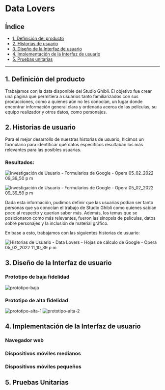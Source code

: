 # Data Lovers

## Índice

* [1. Definición del producto](#1-definición-del-producto)
* [2. Historias de usuario](#2-historias-de-usuario)
* [3. Diseño de la Interfaz de usuario](#3-diseño-de-interfaz-de-usuario)
* [4. Implementación de la Interfaz de usuario](#4-implementación-de-la-interfaz-de-usuario)
* [5. Pruebas unitarias](#5-pruebas-unitarias)

***

## 1. Definición del producto
Trabajamos con la data disponible del Studio Ghibli. El objetivo fue crear una página que permitiera a usuarios tanto familiarizados con sus producciones, como a quienes aún no les conocían, un lugar donde encontrar información general clara y ordenada acerca de las películas, su equipo realizador y otros datos, como personajes.

## 2. Historias de usuario
Para el mejor desarrollo de nuestras historias de usuario, hicimos un formulario para identificar qué datos específicos resultaban los más relevantes para las posibles usuarias.

### Resultados:
![Investigación de Usuario - Formularios de Google - Opera 05_02_2022 09_39_50 p  m](https://user-images.githubusercontent.com/95220695/152665172-36121a5d-0643-45e1-bc57-2bc9ec022c44.png)

![Investigación de Usuario - Formularios de Google - Opera 05_02_2022 09_39_59 p  m](https://user-images.githubusercontent.com/95220695/152665175-e9588c53-a306-40e4-9b3e-f64e05198893.png)

Dada esta información, pudimos definir que las usuarias podían ser tanto personas que ya conocían el trabajo de Studio Ghibli como quienes sabían poco al respecto y querían saber más. Además, los temas que se posicionaron como más relevantes, fueron las sinopsis de películas, datos sobre personajes y la inclusión de material gráfico.

En base a esto, trabajamos con las siguientes historias de usuario:

![Historias de Usuario - Data Lovers - Hojas de cálculo de Google - Opera 05_02_2022 11_10_39 p  m](https://user-images.githubusercontent.com/95220695/152665344-ad6ccc26-dae1-4761-80be-78eeddbf44dc.png)

## 3. Diseño de la Interfaz de usuario

### Prototipo de baja fidelidad
![prototipo-baja](https://user-images.githubusercontent.com/95220695/152667956-7a202879-287d-481d-bc28-531124c9eca2.png)

### Prototipo de alta fidelidad
![prototipo-alta-1](https://user-images.githubusercontent.com/95220695/152667960-e7a073ed-1b05-4ae6-a423-f5a1c03f0d93.png)
![prototipo-alta-2](https://user-images.githubusercontent.com/95220695/152667964-8e9a27e6-5d1c-4854-bf8d-9bc6a67a8cfa.png)

## 4. Implementación de la Interfaz de usuario
### Navegador web
### Dispositivos móviles medianos 
### Dispositivos móviles pequeños
## 5. Pruebas Unitarias

